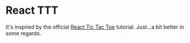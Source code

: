 # React TTT

It's inspired by the official [React Tic Tac Toe](https://react.dev/learn/tutorial-tic-tac-toe) tutorial. Just...a bit better in some regards.
